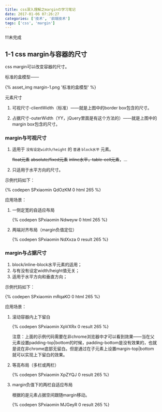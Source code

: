 ```yaml
---
title: css深入理解之marginの学习笔记
date: 2017-01-06 07:26:27
categories: ['技术', '前端技术']
tags: ['css', 'margin']
---
```


!!!未完成

## 1-1 css margin与容器的尺寸

css margin可以改变容器的尺寸。

标准的盒模型——

{% asset_img margin-1.png '标准的盒模型' %}

元素尺寸

1. 可视尺寸-clientWidth（标准）——就是上图中的border box包含的尺寸。

2. 占据尺寸-outerWidth（YY，jQuery里面是有这个方法的）——就是上图中的margin box包含的尺寸。

### margin与可视尺寸

1. 适用于 `没有设定width/height` 的 `普通` `block水平` 元素。

    ~~float元素~~ ~~absolute/fixed元素~~ ~~inline水平，table-cell元素~~，...

2. 只适用于水平方向的尺寸。

示例代码如下：

{% codepen SPxiaomin QdOzKM 0 html 265 %}

应用场景：

1. 一侧定宽的自适应布局

    {% codepen SPxiaomin Ndweyw 0 html 265 %}

2. 两端对齐布局（margin负值定位）

    {% codepen SPxiaomin NdXxza 0 result 265 %}

### margin与占据尺寸

1. block/inline-block水平元素的适用；
2. 与有没有设定width/height值无关；
3. 适用于水平方向和垂直方向；

示例代码如下：

{% codepen SPxiaomin mRqaKO 0 html 265 %}

应用场景：

1. 滚动容器内上下留白

    {% codepen SPxiaomin XpVXRx 0 result 265 %}

    注意：上面的示例代码需要在非chrome浏览器中才可以看到效果——当在父元素设置padding-top|bottom的时候，padding-bottom是没有效果的，也就是说在非chrome底部无留白。但是通过在子元素上设置margin-top|bottom就可以实现上下留白的效果。

2. 等高布局（多栏或两栏）

    {% codepen SPxiaomin XpZYQJ 0 result 265 %}

3. margin负值下的两栏自适应布局

    根据的是元素占据空间跟随margin移动。

    <!-- TODO: 写代码 -->
    {% codepen SPxiaomin MJGeyR 0 result 265 %}
